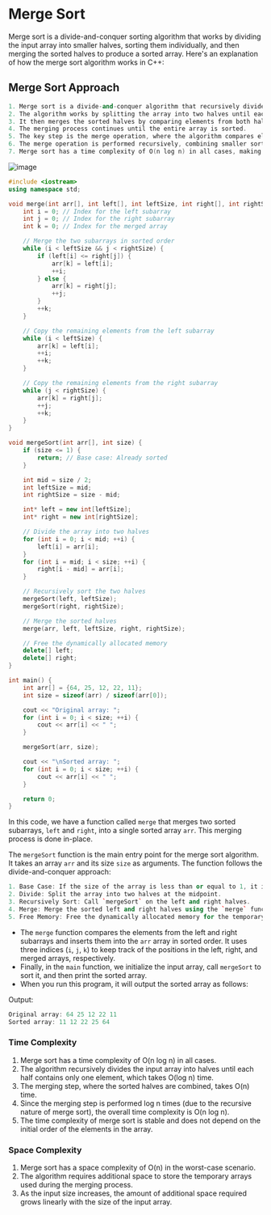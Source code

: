 # Merge Sort 

Merge sort is a divide-and-conquer sorting algorithm that works by dividing the input array into smaller halves, sorting them individually, and then merging the sorted halves to produce a sorted array. Here's an explanation of how the merge sort algorithm works in C++:


## Merge Sort Approach 
```cpp
1. Merge sort is a divide-and-conquer algorithm that recursively divides the input array into smaller halves.
2. The algorithm works by splitting the array into two halves until each half contains only one element (which is considered sorted).
3. It then merges the sorted halves by comparing elements from both halves and placing them in the correct order.
4. The merging process continues until the entire array is sorted.
5. The key step is the merge operation, where the algorithm compares elements from the two sorted halves and combines them into a single sorted sequence.
6. The merge operation is performed recursively, combining smaller sorted sequences into larger ones until the entire array is sorted.
7. Merge sort has a time complexity of O(n log n) in all cases, making it an efficient sorting algorithm for large datasets.
```
![image](https://github.com/shahbazalamjobs/Data-Structure-and-Algorithms/assets/125631878/00b7bac9-e964-415d-9652-444457a55e68)

```cpp
#include <iostream>
using namespace std;

void merge(int arr[], int left[], int leftSize, int right[], int rightSize) {
    int i = 0; // Index for the left subarray
    int j = 0; // Index for the right subarray
    int k = 0; // Index for the merged array

    // Merge the two subarrays in sorted order
    while (i < leftSize && j < rightSize) {
        if (left[i] <= right[j]) {
            arr[k] = left[i];
            ++i;
        } else {
            arr[k] = right[j];
            ++j;
        }
        ++k;
    }

    // Copy the remaining elements from the left subarray
    while (i < leftSize) {
        arr[k] = left[i];
        ++i;
        ++k;
    }

    // Copy the remaining elements from the right subarray
    while (j < rightSize) {
        arr[k] = right[j];
        ++j;
        ++k;
    }
}

void mergeSort(int arr[], int size) {
    if (size <= 1) {
        return; // Base case: Already sorted
    }

    int mid = size / 2;
    int leftSize = mid;
    int rightSize = size - mid;

    int* left = new int[leftSize];
    int* right = new int[rightSize];

    // Divide the array into two halves
    for (int i = 0; i < mid; ++i) {
        left[i] = arr[i];
    }
    for (int i = mid; i < size; ++i) {
        right[i - mid] = arr[i];
    }

    // Recursively sort the two halves
    mergeSort(left, leftSize);
    mergeSort(right, rightSize);

    // Merge the sorted halves
    merge(arr, left, leftSize, right, rightSize);

    // Free the dynamically allocated memory
    delete[] left;
    delete[] right;
}

int main() {
    int arr[] = {64, 25, 12, 22, 11};
    int size = sizeof(arr) / sizeof(arr[0]);

    cout << "Original array: ";
    for (int i = 0; i < size; ++i) {
        cout << arr[i] << " ";
    }

    mergeSort(arr, size);

    cout << "\nSorted array: ";
    for (int i = 0; i < size; ++i) {
        cout << arr[i] << " ";
    }

    return 0;
}
```

In this code, we have a function called `merge` that merges two sorted subarrays, `left` and `right`, into a single sorted array `arr`. This merging process is done in-place.

The `mergeSort` function is the main entry point for the merge sort algorithm. It takes an array `arr` and its size `size` as arguments. The function follows the divide-and-conquer approach:
```cpp
1. Base Case: If the size of the array is less than or equal to 1, it is already sorted, so we return.
2. Divide: Split the array into two halves at the midpoint.
3. Recursively Sort: Call `mergeSort` on the left and right halves.
4. Merge: Merge the sorted left and right halves using the `merge` function.
5. Free Memory: Free the dynamically allocated memory for the temporary left and right arrays.
```
- The `merge` function compares the elements from the left and right subarrays and inserts them into the `arr` array in sorted order. It uses three indices (`i`, `j`, `k`) to keep track of the positions in the left, right, and merged arrays, respectively.
- Finally, in the `main` function, we initialize the input array, call `mergeSort` to sort it, and then print the sorted array.
- When you run this program, it will output the sorted array as follows:

Output:
```cpp
Original array: 64 25 12 22 11
Sorted array: 11 12 22 25 64
```

### Time Complexity 
1. Merge sort has a time complexity of O(n log n) in all cases.
2. The algorithm recursively divides the input array into halves until each half contains only one element, which takes O(log n) time.
3. The merging step, where the sorted halves are combined, takes O(n) time.
4. Since the merging step is performed log n times (due to the recursive nature of merge sort), the overall time complexity is O(n log n).
5. The time complexity of merge sort is stable and does not depend on the initial order of the elements in the array.

### Space Complexity
1. Merge sort has a space complexity of O(n) in the worst-case scenario.
2. The algorithm requires additional space to store the temporary arrays used during the merging process.
3. As the input size increases, the amount of additional space required grows linearly with the size of the input array.

